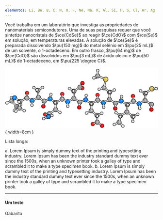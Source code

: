 ```yaml
---
elementos: Li, Be, B, C, N, O, F, Ne, Na, K, Al, Si, P, S, Cl, Ar, Ag
---
```


Você trabalha em um laboratório que investiga as propriedades de nanomateriais semicondutores. Uma de suas pesquisas requer que você sintetize nanocristais de $\ce{CdSe}$ ao reagir $\ce{CdO}$ com $\ce{Se}$ em solução, em temperaturas elevadas. A solução de $\ce{Se}$ é preparada dissolvendo $\pu{150 mg}$ do metal selênio em $\pu{25 mL}$ de um solvente, o 1-octadeceno. Em outro frasco, $\pu{64 mg}$ de $\ce{CdO}$ são dissolvidos em $\pu{3 mL}$ de ácido oleico e $\pu{50 mL}$ de 1-octadeceno, em $\pu{225 \degree C}$.

![c](image.png){ width=8cm }

Lista longa:

a. Lorem Ipsum is simply dummy text of the printing and typesetting
industry. Lorem Ipsum has been the industry standard dummy
text ever since the 1500s, when an unknown printer took a galley
of type and scrambled it to make a type specimen book.
b. Lorem Ipsum is simply dummy text of the printing and typesetting
industry. Lorem Ipsum has been the industry standard dummy
text ever since the 1500s, when an unknown printer took a galley
of type and scrambled it to make a type specimen book.

---

#### Um teste

Gabarito